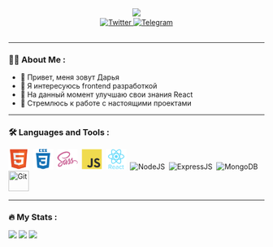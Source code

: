 
<div id="header" align="center">
  <img src="https://media.giphy.com/media/L1R1tvI9svkIWwpVYr/giphy.gif" width="250"/>
</div>

<div id="socials" align="center">
	<a href="https://vk.com/id25339941">
		<img src="https://img.shields.io/badge/vk-9572bf?style=for-the-badge&logo=vk&logoColor=white" alt="Twitter"/>
	</a>
	<a href="https://t.me/Dariajurr">
		<img src="https://img.shields.io/badge/Telegram-9572bf?style=for-the-badge&logo=telegram&logoColor=white" alt="Telegram"/>
	</a>
 </div>
<div id="socials" align="center"> 
  <img src="https://komarev.com/ghpvc/?username=dariajurr&style=flat-square&color=9572bf" alt=""/>
</div>

---
### :woman_technologist: About Me :

- 👋 Привет, меня зовут Дарья
- 👀 Я интересуюсь frontend разработкой
- 🌱 На данный момент улучшаю свои знания React
- 🎯 Стремлюсь к работе с настоящими проектами



---
### :hammer_and_wrench: Languages and Tools :


<div>
  <img src="https://github.com/devicons/devicon/blob/master/icons/html5/html5-original.svg" title="HTML5" alt="HTML" width="40" height="40"/>&nbsp;
  <img src="https://github.com/devicons/devicon/blob/master/icons/css3/css3-plain-wordmark.svg"  title="CSS3" alt="CSS" width="40" height="40"/>&nbsp;
<img src="https://raw.githubusercontent.com/github/explore/80688e429a7d4ef2fca1e82350fe8e3517d3494d/topics/sass/sass.png" title="SASS" alt="CSS" width="40" height="40"/>&nbsp;
  <img src="https://github.com/devicons/devicon/blob/master/icons/javascript/javascript-original.svg" title="JavaScript" alt="JavaScript" width="40" height="40"/>&nbsp;
    <img src="https://github.com/devicons/devicon/blob/master/icons/react/react-original-wordmark.svg" title="React" alt="React" width="40" height="40"/>&nbsp;
  <img src="https://images.g2crowd.com/uploads/product/image/large_detail/large_detail_f0b606abb6d19089febc9faeeba5bc05/nodejs-development-services.png" title="NodeJS" alt="NodeJS" width="40" height="40"/>&nbsp;
	<img src="https://wsofter.ru/wp-content/uploads/2017/12/node-express.png" title="ExpressJS" alt="ExpressJS" width="40" height="40"/>&nbsp;
      <img src="https://img.icons8.com/color/512/mongodb.png" title="MongoDB" alt="MongoDB" width="40" height="40"/>&nbsp;
  <img src="https://git-scm.com/images/logos/downloads/Git-Icon-1788C.png" title="Git" **alt="Git" width="40" height="40"/>
</div>

---
### :fire: My Stats :

![](http://github-profile-summary-cards-esqvyd9su.vercel.app/api/cards/profile-details?username=dariajurr&theme=tokyonight)
![](http://github-profile-summary-cards-esqvyd9su.vercel.app/api/cards/most-commit-language?username=dariajurr&theme=tokyonight) ![](http://github-profile-summary-cards-esqvyd9su.vercel.app/api/cards/stats?username=dariajurr&theme=tokyonight)
